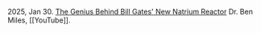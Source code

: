 2025, Jan 30. [The Genius Behind Bill Gates' New Natrium Reactor](https://youtu.be/qUnik4gxrtM?si=exboKK5_cpmjjN1V) Dr. Ben Miles, [[YouTube]].

